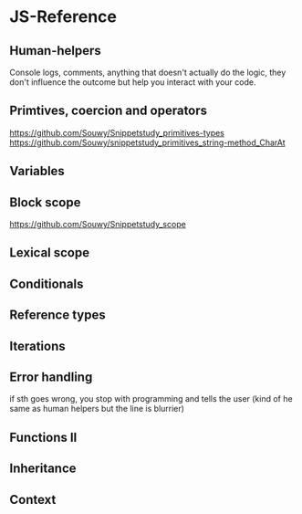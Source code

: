 # JS-Reference

## Human-helpers
Console logs, comments, anything that doesn't actually do the logic, they don't influence the outcome but help you interact with your code.

## Primtives, coercion and operators
https://github.com/Souwy/Snippetstudy_primitives-types  
https://github.com/Souwy/snippetstudy_primitives_string-method_CharAt   
## Variables

## Block scope
https://github.com/Souwy/Snippetstudy_scope    
## Lexical scope

## Conditionals

## Reference types

## Iterations

## Error handling
if sth goes wrong, you stop with programming and tells the user (kind of he same as human helpers but the line is blurrier)

## Functions II

## Inheritance

## Context
